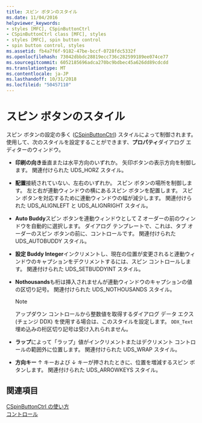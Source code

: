 ```yaml
---
title: スピン ボタンのスタイル
ms.date: 11/04/2016
helpviewer_keywords:
- styles [MFC], CSpinButtonCtrl
- CSpinButtonCtrl class [MFC], styles
- styles [MFC], spin button control
- spin button control, styles
ms.assetid: fb4a7f6f-9182-47be-bccf-0728fdc5332f
ms.openlocfilehash: 73042dbbdc28819ecc736c282599189ee074ce77
ms.sourcegitcommit: 6052185696adca270bc9bdbec45a626dd89cdcdd
ms.translationtype: MT
ms.contentlocale: ja-JP
ms.lasthandoff: 10/31/2018
ms.locfileid: "50457110"
---
```

# <a name="spin-button-styles"></a>スピン ボタンのスタイル

スピン ボタンの設定の多く ([CSpinButtonCtrl](../mfc/reference/cspinbuttonctrl-class.md)) スタイルによって制御されます。 使用して、次のスタイルを設定することができます、**プロパティ**ダイアログ エディターのウィンドウ。

- **印刷の向き**垂直または水平方向のいずれか。 矢印ボタンの表示方向を制御します。 関連付けられた UDS_HORZ スタイル。

- **配置**接続されていない、左右のいずれか。 スピン ボタンの場所を制御します。 左と右が連動ウィンドウの横にあるスピン ボタンを配置します。 スピン ボタンを対応するために連動ウィンドウの幅が減少します。 関連付けられた UDS_ALIGNLEFT と UDS_ALIGNRIGHT スタイル。

- **Auto Buddy**スピン ボタンを連動ウィンドウとして Z オーダーの前のウィンドウを自動的に選択します。 ダイアログ テンプレートで、これは、タブ オーダーのスピン ボタンの前に、コントロールです。 関連付けられた UDS_AUTOBUDDY スタイル。

- **設定 Buddy Integer**インクリメントし、現在の位置が変更されると連動ウィンドウのキャプションをデクリメントするには、スピン コントロールします。 関連付けられた UDS_SETBUDDYINT スタイル。

- **Nothousands**も桁は挿入されませんが連動ウィンドウのキャプションの値の区切り記号。 関連付けられた UDS_NOTHOUSANDS スタイル。

    > [!NOTE]
    >  アップダウン コントロールから整数値を取得するダイアログ データ エクス (チェンジ DDX) を使用する場合は、このスタイルを設定します。 `DDX_Text` 埋め込みの桁区切り記号は受け入れられません。

- **ラップ**によって「ラップ」値がインクリメントまたはデクリメント コントロールの範囲外に位置します。 関連付けられた UDS_WRAP スタイル。

- **方向キー** ↑ キーおよび ↓ キーが押されたときに、位置を増減するスピン ボタンします。 関連付けられた UDS_ARROWKEYS スタイル。

## <a name="see-also"></a>関連項目

[CSpinButtonCtrl の使い方](../mfc/using-cspinbuttonctrl.md)<br/>
[コントロール](../mfc/controls-mfc.md)

